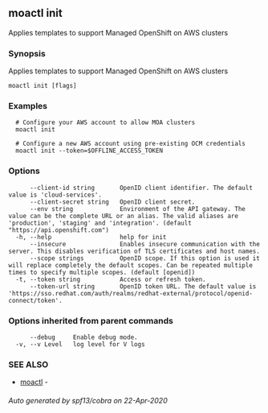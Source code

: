 ## moactl init

Applies templates to support Managed OpenShift on AWS clusters

### Synopsis

Applies templates to support Managed OpenShift on AWS clusters

```
moactl init [flags]
```

### Examples

```
  # Configure your AWS account to allow MOA clusters
  moactl init

  # Configure a new AWS account using pre-existing OCM credentials
  moactl init --token=$OFFLINE_ACCESS_TOKEN
```

### Options

```
      --client-id string       OpenID client identifier. The default value is 'cloud-services'.
      --client-secret string   OpenID client secret.
      --env string             Environment of the API gateway. The value can be the complete URL or an alias. The valid aliases are 'production', 'staging' and 'integration'. (default "https://api.openshift.com")
  -h, --help                   help for init
      --insecure               Enables insecure communication with the server. This disables verification of TLS certificates and host names.
      --scope strings          OpenID scope. If this option is used it will replace completely the default scopes. Can be repeated multiple times to specify multiple scopes. (default [openid])
  -t, --token string           Access or refresh token.
      --token-url string       OpenID token URL. The default value is 'https://sso.redhat.com/auth/realms/redhat-external/protocol/openid-connect/token'.
```

### Options inherited from parent commands

```
      --debug     Enable debug mode.
  -v, --v Level   log level for V logs
```

### SEE ALSO

* [moactl](moactl.md)	 - 

###### Auto generated by spf13/cobra on 22-Apr-2020
